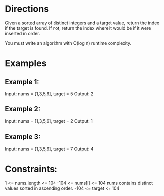 # Directions

Given a sorted array of distinct integers and a target value, return the index if the target is found. If not, return the index where it would be if it were inserted in order.

You must write an algorithm with O(log n) runtime complexity.

 
# Examples
## Example 1:

Input: nums = [1,3,5,6], target = 5
Output: 2
## Example 2:

Input: nums = [1,3,5,6], target = 2
Output: 1
## Example 3:

Input: nums = [1,3,5,6], target = 7
Output: 4
 

# Constraints:

1 <= nums.length <= 104
-104 <= nums[i] <= 104
nums contains distinct values sorted in ascending order.
-104 <= target <= 104